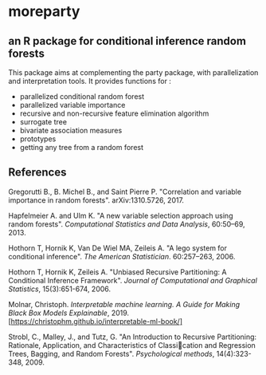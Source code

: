 # moreparty

## an R package for conditional inference random forests

This package aims at complementing the party package, with parallelization and interpretation tools.
It provides functions for :

* parallelized conditional random forest
* parallelized variable importance
* recursive and non-recursive feature elimination algorithm
* surrogate tree
* bivariate association measures
* prototypes
* getting any tree from a random forest


## References

Gregorutti B., B. Michel B., and Saint Pierre P. "Correlation and variable importance in random forests". arXiv:1310.5726, 2017.

Hapfelmeier A. and Ulm K. "A new variable selection approach using random forests". *Computational Statistics and Data Analysis*, 60:50–69, 2013.

Hothorn T, Hornik K, Van De Wiel MA, Zeileis A. "A lego system for conditional inference". *The American Statistician*. 60:257–263, 2006.

Hothorn T, Hornik K, Zeileis A. "Unbiased Recursive Partitioning: A Conditional Inference Framework". *Journal of Computational and Graphical Statistics*, 15(3):651-674, 2006.

Molnar, Christoph. *Interpretable machine learning. A Guide for Making Black Box Models Explainable*, 2019.
[https://christophm.github.io/interpretable-ml-book/]

Strobl, C., Malley, J., and Tutz, G. "An Introduction to Recursive Partitioning: Rationale, Application, and Characteristics of Classication and Regression Trees, Bagging, and Random Forests". *Psychological methods*, 14(4):323-348, 2009.

